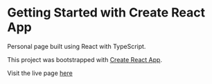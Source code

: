 # Getting Started with Create React App

Personal page built using React with TypeScript.

This project was bootstrapped with [Create React App](https://github.com/facebook/create-react-app).

Visit the live page [here](https://www.alexdulac.dev)
